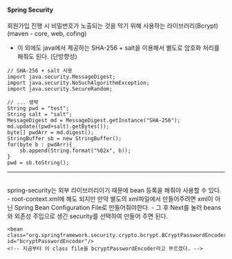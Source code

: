 #### Spring Security
회원가입 진행 시 비밀번호가 노출되는 것을 막기 위해 사용하는 라이브러리(Bcrypt)<br>
(maven - core, web, cofing)
- 이 외에도 java에서 제공하는 SHA-256 + salt을 이용해서 별도로 암호화 처리를 해줘도 된다. (단방향성)

```
// SHA-256 + salt 사용
import java.security.MessageDigest;
import java.security.NoSuchAlgorithmException;
import java.security.SecureRandom;

// ... 생략
String pwd = "test";
String salt = "salt";
MessageDigest md = MessageDigest.getInstance("SHA-256");
md.update((pwd+salt).getBytes());
byte[] pwdArr = md.digest();
StringBuffer sb = new StringBuffer();
for(byte b : pwdArr){
    sb.append(String.format("%02x", b));
}
pwd = sb.toString();
```

<hr><br>
spring-security는 외부 라이브러리이기 때문에 bean 등록을 해줘야 사용할 수 있다.
- root-context.xml에 해도 되지만 만약 별도의 xml파일에서 만들어주려면 xml이 아닌 Spring Bean Configuration File로 만들어줘야한다.
- 그 후 Next를 눌러 beans와 외존성 주입으로 생긴 security를 선택하여 만들어 주면 된다.

```
<bean class="org.springframework.security.crypto.bcrypt.BCryptPasswordEncoder" id="bcryptPasswordEncoder"/>
<!-- 지금부터 이 class file을 bcryptPasswordEncoder라고 부르겠다. -->
```
